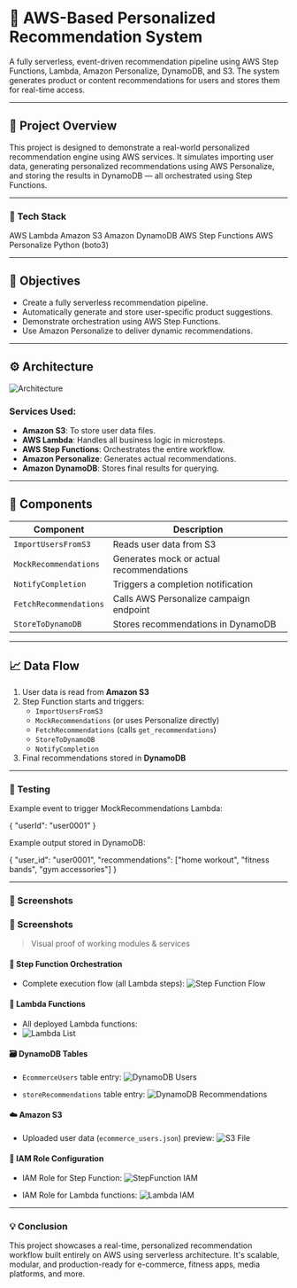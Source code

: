# 🧠 AWS-Based Personalized Recommendation System

A fully serverless, event-driven recommendation pipeline using AWS Step Functions, Lambda, Amazon Personalize, DynamoDB, and S3. The system generates product or content recommendations for users and stores them for real-time access.

---

## 📝 Project Overview

This project is designed to demonstrate a real-world personalized recommendation engine using AWS services. It simulates importing user data, generating personalized recommendations using AWS Personalize, and storing the results in DynamoDB — all orchestrated using Step Functions.

---

### 🧰 Tech Stack
AWS Lambda
Amazon S3
Amazon DynamoDB
AWS Step Functions
AWS Personalize
Python (boto3)

---

## 🎯 Objectives

- Create a fully serverless recommendation pipeline.
- Automatically generate and store user-specific product suggestions.
- Demonstrate orchestration using AWS Step Functions.
- Use Amazon Personalize to deliver dynamic recommendations.

---

## ⚙️ Architecture

![Architecture](Architecture/Architecture.png)

### Services Used:
- **Amazon S3**: To store user data files.
- **AWS Lambda**: Handles all business logic in microsteps.
- **AWS Step Functions**: Orchestrates the entire workflow.
- **Amazon Personalize**: Generates actual recommendations.
- **Amazon DynamoDB**: Stores final results for querying.

---

## 🧩 Components

| Component              | Description |
|------------------------|-------------|
| `ImportUsersFromS3`     | Reads user data from S3 |
| `MockRecommendations`   | Generates mock or actual recommendations |
| `NotifyCompletion`      | Triggers a completion notification |
| `FetchRecommendations`  | Calls AWS Personalize campaign endpoint |
| `StoreToDynamoDB`       | Stores recommendations in DynamoDB |

---

## 📈 Data Flow

1. User data is read from **Amazon S3**
2. Step Function starts and triggers:
   - `ImportUsersFromS3`
   - `MockRecommendations` (or uses Personalize directly)
   - `FetchRecommendations` (calls `get_recommendations`)
   - `StoreToDynamoDB`
   - `NotifyCompletion`
3. Final recommendations stored in **DynamoDB**

---

### 🧪 Testing
Example event to trigger MockRecommendations Lambda:

{
  "userId": "user0001"
}

Example output stored in DynamoDB:

{
  "user_id": "user0001",
  "recommendations": ["home workout", "fitness bands", "gym accessories"]
}

---

### 📸 Screenshots

### 📸 Screenshots

> Visual proof of working modules & services

#### 🔄 Step Function Orchestration
- Complete execution flow (all Lambda steps):
  ![Step Function Flow](screenshots/step-function/execution_success_flow.png)

#### 🧠 Lambda Functions
- All deployed Lambda functions:
- 
  ![Lambda List](screenshots/lambda/all_lambda_functions.png)

#### 🗃️ DynamoDB Tables
- `EcommerceUsers` table entry:
  ![DynamoDB Users](screenshots/dynamodb/EcommerceUsers.png)

- `storeRecommendations` table entry:
  ![DynamoDB Recommendations](screenshots/dynamodb/storeRecommendations_record.png)

#### ☁️ Amazon S3
- Uploaded user data (`ecommerce_users.json`) preview:
  ![S3 File](screenshots/S3/s3_file_preview.png)

#### 🔐 IAM Role Configuration
- IAM Role for Step Function:
  ![StepFunction IAM](screenshots/iam/step_function_iam_role.png)

- IAM Role for Lambda functions:
  ![Lambda IAM](screenshots/iam/ambda_execution_role.png)

---	

### 💡 Conclusion
This project showcases a real-time, personalized recommendation workflow built entirely on AWS using serverless architecture. It's scalable, modular, and production-ready for e-commerce, fitness apps, media platforms, and more.
